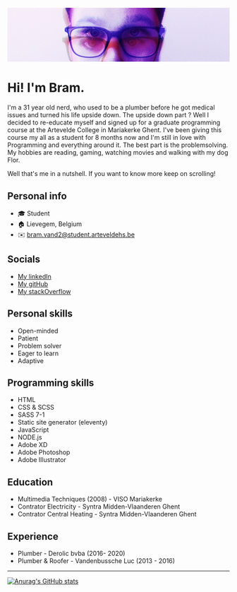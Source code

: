 ![Banner](src/img/banner.png "banner")

# Hi! I'm Bram.  

I'm a 31 year old nerd, who used to be a plumber before he got  medical issues and turned his life upside down.
The upside down part ? Well I decided to re-educate myself and signed up for a graduate programming course at the Artevelde College in Mariakerke Ghent.
I've been giving this course my all as a student for 8 months now and I'm still in love with Programming and everything around it. The best part is the problemsolving.
My hobbies are reading, gaming, watching movies and walking with my dog Flor.

Well that's me in a nutshell. If you want to know more keep on scrolling!

## Personal info

* :mortar_board: Student
* :house: Lievegem, Belgium
* :envelope: bram.vand2@student.arteveldehs.be

## Socials

* [My linkedIn](https://www.linkedin.com/in/bram-vandenbussche-0413751b6/ "linkedIn Bram Vandenbussche")
* [My gitHub](https://github.com/pgm-bramvand2 "gitHub Bram Vandenbussche")
* [My stackOverflow](https://stackoverflow.com/users/15196596/bram-vandenbussche "stackOverflow Bram Vandenbussche")

## Personal skills

* Open-minded
* Patient
* Problem solver
* Eager to learn
* Adaptive

## Programming skills

* HTML
* CSS & SCSS
* SASS 7-1
* Static site generator (eleventy)
* JavaScript
* NODE.js
* Adobe XD
* Adobe Photoshop
* Adobe Illustrator

## Education

* Multimedia Techniques (2008) - VISO Mariakerke
* Contrator Electricity - Syntra Midden-Vlaanderen Ghent
* Contrator Central Heating - Syntra Midden-Vlaanderen Ghent

## Experience

* Plumber - Derolic bvba (2016- 2020)
* Plumber & Roofer - Vandenbussche Luc (2013 - 2016)

___

[![Anurag's GitHub stats](https://github-readme-stats.vercel.app/api?username=pgm-bramvand2&theme=dracula)](https://github.com/anuraghazra/github-readme-stats)